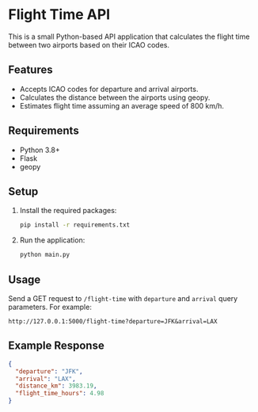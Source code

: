 # Flight Time API

This is a small Python-based API application that calculates the flight time between two airports based on their ICAO codes.

## Features
- Accepts ICAO codes for departure and arrival airports.
- Calculates the distance between the airports using geopy.
- Estimates flight time assuming an average speed of 800 km/h.

## Requirements
- Python 3.8+
- Flask
- geopy

## Setup
1. Install the required packages:
   ```bash
   pip install -r requirements.txt
   ```
2. Run the application:
   ```bash
   python main.py
   ```

## Usage
Send a GET request to `/flight-time` with `departure` and `arrival` query parameters. For example:
```
http://127.0.0.1:5000/flight-time?departure=JFK&arrival=LAX
```

## Example Response
```json
{
  "departure": "JFK",
  "arrival": "LAX",
  "distance_km": 3983.19,
  "flight_time_hours": 4.98
}
```
